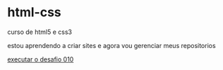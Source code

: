 # html-css
 curso de html5 e css3

estou aprendendo a criar sites e agora vou gerenciar meus repositorios

<a href="https://tsumiih.github.io/html-css/exercicios/desafio010/android.html">executar o desafio 010</a>